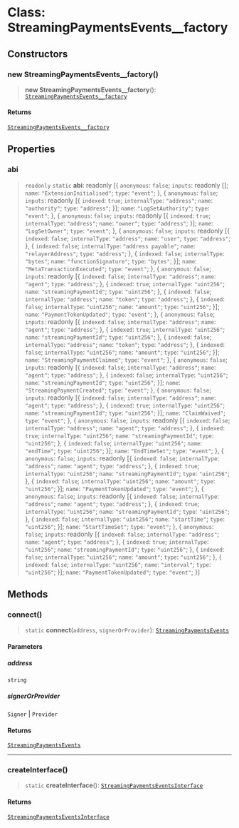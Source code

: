 # Class: StreamingPaymentsEvents\_\_factory

## Constructors

### new StreamingPaymentsEvents\_\_factory()

> **new StreamingPaymentsEvents\_\_factory**(): [`StreamingPaymentsEvents__factory`](StreamingPaymentsEvents__factory.md)

#### Returns

[`StreamingPaymentsEvents__factory`](StreamingPaymentsEvents__factory.md)

## Properties

### abi

> `readonly` `static` **abi**: readonly \[\{ `anonymous`: `false`; `inputs`: readonly \[\]; `name`: `"ExtensionInitialised"`; `type`: `"event"`; \}, \{ `anonymous`: `false`; `inputs`: readonly \[\{ `indexed`: `true`; `internalType`: `"address"`; `name`: `"authority"`; `type`: `"address"`; \}\]; `name`: `"LogSetAuthority"`; `type`: `"event"`; \}, \{ `anonymous`: `false`; `inputs`: readonly \[\{ `indexed`: `true`; `internalType`: `"address"`; `name`: `"owner"`; `type`: `"address"`; \}\]; `name`: `"LogSetOwner"`; `type`: `"event"`; \}, \{ `anonymous`: `false`; `inputs`: readonly \[\{ `indexed`: `false`; `internalType`: `"address"`; `name`: `"user"`; `type`: `"address"`; \}, \{ `indexed`: `false`; `internalType`: `"address payable"`; `name`: `"relayerAddress"`; `type`: `"address"`; \}, \{ `indexed`: `false`; `internalType`: `"bytes"`; `name`: `"functionSignature"`; `type`: `"bytes"`; \}\]; `name`: `"MetaTransactionExecuted"`; `type`: `"event"`; \}, \{ `anonymous`: `false`; `inputs`: readonly \[\{ `indexed`: `false`; `internalType`: `"address"`; `name`: `"agent"`; `type`: `"address"`; \}, \{ `indexed`: `true`; `internalType`: `"uint256"`; `name`: `"streamingPaymentId"`; `type`: `"uint256"`; \}, \{ `indexed`: `false`; `internalType`: `"address"`; `name`: `"token"`; `type`: `"address"`; \}, \{ `indexed`: `false`; `internalType`: `"uint256"`; `name`: `"amount"`; `type`: `"uint256"`; \}\]; `name`: `"PaymentTokenUpdated"`; `type`: `"event"`; \}, \{ `anonymous`: `false`; `inputs`: readonly \[\{ `indexed`: `false`; `internalType`: `"address"`; `name`: `"agent"`; `type`: `"address"`; \}, \{ `indexed`: `true`; `internalType`: `"uint256"`; `name`: `"streamingPaymentId"`; `type`: `"uint256"`; \}, \{ `indexed`: `false`; `internalType`: `"address"`; `name`: `"token"`; `type`: `"address"`; \}, \{ `indexed`: `false`; `internalType`: `"uint256"`; `name`: `"amount"`; `type`: `"uint256"`; \}\]; `name`: `"StreamingPaymentClaimed"`; `type`: `"event"`; \}, \{ `anonymous`: `false`; `inputs`: readonly \[\{ `indexed`: `false`; `internalType`: `"address"`; `name`: `"agent"`; `type`: `"address"`; \}, \{ `indexed`: `false`; `internalType`: `"uint256"`; `name`: `"streamingPaymentId"`; `type`: `"uint256"`; \}\]; `name`: `"StreamingPaymentCreated"`; `type`: `"event"`; \}, \{ `anonymous`: `false`; `inputs`: readonly \[\{ `indexed`: `false`; `internalType`: `"address"`; `name`: `"agent"`; `type`: `"address"`; \}, \{ `indexed`: `true`; `internalType`: `"uint256"`; `name`: `"streamingPaymentId"`; `type`: `"uint256"`; \}\]; `name`: `"ClaimWaived"`; `type`: `"event"`; \}, \{ `anonymous`: `false`; `inputs`: readonly \[\{ `indexed`: `false`; `internalType`: `"address"`; `name`: `"agent"`; `type`: `"address"`; \}, \{ `indexed`: `true`; `internalType`: `"uint256"`; `name`: `"streamingPaymentId"`; `type`: `"uint256"`; \}, \{ `indexed`: `false`; `internalType`: `"uint256"`; `name`: `"endTime"`; `type`: `"uint256"`; \}\]; `name`: `"EndTimeSet"`; `type`: `"event"`; \}, \{ `anonymous`: `false`; `inputs`: readonly \[\{ `indexed`: `false`; `internalType`: `"address"`; `name`: `"agent"`; `type`: `"address"`; \}, \{ `indexed`: `true`; `internalType`: `"uint256"`; `name`: `"streamingPaymentId"`; `type`: `"uint256"`; \}, \{ `indexed`: `false`; `internalType`: `"uint256"`; `name`: `"amount"`; `type`: `"uint256"`; \}\]; `name`: `"PaymentTokenUpdated"`; `type`: `"event"`; \}, \{ `anonymous`: `false`; `inputs`: readonly \[\{ `indexed`: `false`; `internalType`: `"address"`; `name`: `"agent"`; `type`: `"address"`; \}, \{ `indexed`: `true`; `internalType`: `"uint256"`; `name`: `"streamingPaymentId"`; `type`: `"uint256"`; \}, \{ `indexed`: `false`; `internalType`: `"uint256"`; `name`: `"startTime"`; `type`: `"uint256"`; \}\]; `name`: `"StartTimeSet"`; `type`: `"event"`; \}, \{ `anonymous`: `false`; `inputs`: readonly \[\{ `indexed`: `false`; `internalType`: `"address"`; `name`: `"agent"`; `type`: `"address"`; \}, \{ `indexed`: `true`; `internalType`: `"uint256"`; `name`: `"streamingPaymentId"`; `type`: `"uint256"`; \}, \{ `indexed`: `false`; `internalType`: `"uint256"`; `name`: `"amount"`; `type`: `"uint256"`; \}, \{ `indexed`: `false`; `internalType`: `"uint256"`; `name`: `"interval"`; `type`: `"uint256"`; \}\]; `name`: `"PaymentTokenUpdated"`; `type`: `"event"`; \}\]

## Methods

### connect()

> `static` **connect**(`address`, `signerOrProvider`): [`StreamingPaymentsEvents`](../namespaces/StreamingPaymentsEvents/interfaces/StreamingPaymentsEvents.md)

#### Parameters

##### address

`string`

##### signerOrProvider

`Signer` | `Provider`

#### Returns

[`StreamingPaymentsEvents`](../namespaces/StreamingPaymentsEvents/interfaces/StreamingPaymentsEvents.md)

***

### createInterface()

> `static` **createInterface**(): [`StreamingPaymentsEventsInterface`](../namespaces/StreamingPaymentsEvents/interfaces/StreamingPaymentsEventsInterface.md)

#### Returns

[`StreamingPaymentsEventsInterface`](../namespaces/StreamingPaymentsEvents/interfaces/StreamingPaymentsEventsInterface.md)
